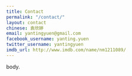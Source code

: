 ```yaml
---
title: Contact
permalink: "/contact/"
layout: contact
chinese: 袁欣婷
email: yantingyuen@gmail.com
facebook_username: yanting.yuen
twitter_username: yantingyuen
imdb_url: http://www.imdb.com/name/nm1211089/
---
```


<p>body.</p><!-- -->
